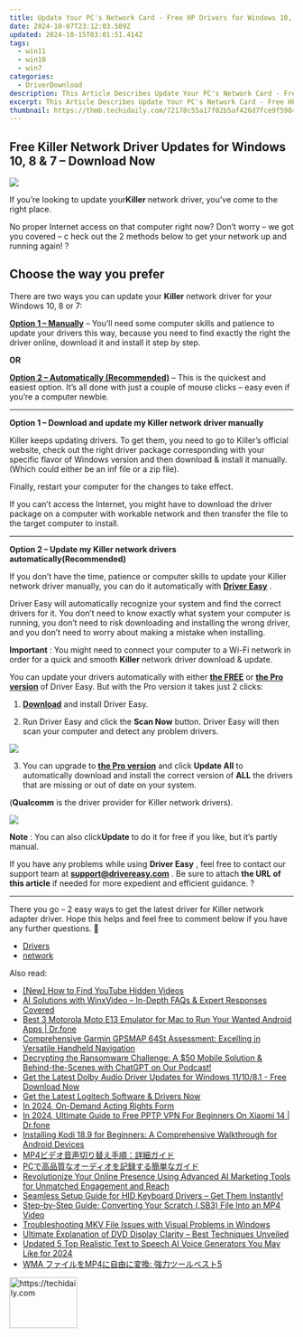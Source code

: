 ```yaml
---
title: Update Your PC's Network Card - Free HP Drivers for Windows 10, 7, and 8 Users
date: 2024-10-07T23:12:03.589Z
updated: 2024-10-15T03:01:51.414Z
tags:
  - win11
  - win10
  - win7
categories:
  - DriverDownload
description: This Article Describes Update Your PC's Network Card - Free HP Drivers for Windows 10, 7, and 8 Users
excerpt: This Article Describes Update Your PC's Network Card - Free HP Drivers for Windows 10, 7, and 8 Users
thumbnail: https://thmb.techidaily.com/72178c55a17f02b5af426d7fce9f5984667c0f559291ba6b4b11d31fc14a8936.jpg
---
```


## Free Killer Network Driver Updates for Windows 10, 8 & 7 – Download Now

![](https://images.drivereasy.com/wp-content/uploads/2018/10/img_5bb5e43b23e8b.jpg)

 If you’re looking to update your**Killer** network driver,  you’ve come to the right place.

 No proper Internet access on that computer right now? Don’t worry – we got you covered – c heck out the 2 methods below to get your network up and running again! ?

## Choose the way you prefer

 There are two ways you can update your **Killer** network driver for your Windows 10, 8 or 7:

[**Option 1 – Manually**](https://tools.techidaily.com/drivereasy/download/) – You’ll need some computer skills and patience to update your drivers this way, because you need to find exactly the right the driver online, download it and install it step by step.

**OR**

[**Option 2 – Automatically (Recommended)**](https://www.drivereasy.com/knowledge/killer-network-driver-free-download-update-in-windows-10-8-7/#O2) – This is the quickest and easiest option. It’s all done with just a couple of mouse clicks – easy even if you’re a computer newbie.

---

 **Option 1 – Download and update my Killer network driver manually**

 Killer keeps updating drivers. To get them, you need to go to Killer’s official  website, check out the right driver package corresponding with your specific flavor of Windows version and then download & install it manually. (Which could either be an inf file or a zip file).

Finally, restart your computer for the changes to take effect.

 If you can’t access the Internet, you might have to download the driver package on a computer with workable network and then transfer the file to the target computer to install.

---

 **Option 2 – Update my Killer network drivers automatically(Recommended)**

 If you don’t have the time, patience or computer skills to update your Killer network  driver manually, you can do it automatically with **[Driver Easy](https://tools.techidaily.com/drivereasy/download/)**  .

 Driver Easy will automatically recognize your system and find the correct drivers for it. You don’t need to know exactly what system your computer is running, you don’t need to risk downloading and installing the wrong driver, and you don’t need to worry about making a mistake when installing.

**Important** : You might need to connect your computer to a Wi-Fi network in order for a quick and smooth **Killer** network driver download & update.

 You can update your drivers automatically with either **[the FREE](https://tools.techidaily.com/drivereasy/download/)**  or **[the Pro version](https://tools.techidaily.com/drivereasy/download/)**  of Driver Easy. But with the Pro version it takes just 2 clicks:

 1) **[Download](https://tools.techidaily.com/drivereasy/download/)**  and install Driver Easy.

 2) Run Driver Easy and click the **Scan Now**  button. Driver Easy will then scan your computer and detect any problem drivers.

![](https://images.drivereasy.com/wp-content/uploads/2018/07/img_5b5aefd675a7c.jpg)

 3) You can upgrade to **[the Pro version](https://tools.techidaily.com/drivereasy/download/)**  and click **Update All** to automatically download and install the correct version of **ALL**  the drivers that are missing or out of date on your system.

 (**Qualcomm** is the driver provider for Killer network drivers).

![](https://images.drivereasy.com/wp-content/uploads/2018/07/img_5b5af0deb80ba.jpg)

**Note** : You can also click**Update** to do it for free if you like, but it’s partly manual.

 If you have any problems while using **Driver Easy** , feel free to contact our support team at **<support@drivereasy.com>** . Be sure to attach **the URL of this article** if needed for more expedient and efficient guidance. ?

---

 There you go – 2 easy ways to get the latest driver for Killer network adapter driver. Hope this helps and feel free to comment below if you have any further questions. 🙂

* [Drivers](https://tools.techidaily.com/drivereasy/download/)
* [network](https://tools.techidaily.com/drivereasy/download/)

<ins class="adsbygoogle"
     style="display:block"
     data-ad-format="autorelaxed"
     data-ad-client="ca-pub-7571918770474297"
     data-ad-slot="1223367746"></ins>

<ins class="adsbygoogle"
     style="display:block"
     data-ad-client="ca-pub-7571918770474297"
     data-ad-slot="8358498916"
     data-ad-format="auto"
     data-full-width-responsive="true"></ins>

<span class="atpl-alsoreadstyle">Also read:</span>
<div><ul>
<li><a href="https://youtube-help.techidaily.com/new-how-to-find-youtube-hidden-videos/"><u>[New] How to Find YouTube Hidden Videos</u></a></li>
<li><a href="https://discover-amazing.techidaily.com/ai-solutions-with-winxvideo-in-depth-faqs-and-expert-responses-covered/"><u>AI Solutions with WinxVideo – In-Depth FAQs & Expert Responses Covered</u></a></li>
<li><a href="https://screen-mirror.techidaily.com/best-3-motorola-moto-e13-emulator-for-mac-to-run-your-wanted-android-apps-drfone-by-drfone-android/"><u>Best 3 Motorola Moto E13 Emulator for Mac to Run Your Wanted Android Apps | Dr.fone</u></a></li>
<li><a href="https://buynow-info.techidaily.com/comprehensive-garmin-gpsmap-64st-assessment-excelling-in-versatile-handheld-navigation/"><u>Comprehensive Garmin GPSMAP 64St Assessment: Excelling in Versatile Handheld Navigation</u></a></li>
<li><a href="https://tech-haven.techidaily.com/1722210620612-decrypting-the-ransomware-challenge-a-50-mobile-solution-and-behind-the-scenes-with-chatgpt-on-our-podcast/"><u>Decrypting the Ransomware Challenge: A $50 Mobile Solution & Behind-the-Scenes with ChatGPT on Our Podcast!</u></a></li>
<li><a href="https://hardware-help.techidaily.com/get-the-latest-dolby-audio-driver-updates-for-windows-111081-free-download-now/"><u>Get the Latest Dolby Audio Driver Updates for Windows 11/10/8.1 - Free Download Now</u></a></li>
<li><a href="https://win-dash.techidaily.com/get-the-latest-logitech-software-and-drivers-now/"><u>Get the Latest Logitech Software & Drivers Now</u></a></li>
<li><a href="https://extra-skills.techidaily.com/in-2024-on-demand-acting-rights-form/"><u>In 2024, On-Demand Acting Rights Form</u></a></li>
<li><a href="https://phone-solutions.techidaily.com/in-2024-ultimate-guide-to-free-pptp-vpn-for-beginners-on-xiaomi-14-drfone-by-drfone-virtual-android/"><u>In 2024, Ultimate Guide to Free PPTP VPN For Beginners On Xiaomi 14 | Dr.fone</u></a></li>
<li><a href="https://win-dash.techidaily.com/installing-kodi-189-for-beginners-a-comprehensive-walkthrough-for-android-devices/"><u>Installing Kodi 18.9 for Beginners: A Comprehensive Walkthrough for Android Devices</u></a></li>
<li><a href="https://win-dash.techidaily.com/1726028192335-mp4/"><u>MP4ビデオ音声切り替え手順：詳細ガイド</u></a></li>
<li><a href="https://win-dash.techidaily.com/1726029828980-pc/"><u>PCで高品質なオーディオを記録する簡単なガイド</u></a></li>
<li><a href="https://discover-alternatives.techidaily.com/revolutionize-your-online-presence-using-advanced-ai-marketing-tools-for-unmatched-engagement-and-reach/"><u>Revolutionize Your Online Presence Using Advanced AI Marketing Tools for Unmatched Engagement and Reach</u></a></li>
<li><a href="https://win-dash.techidaily.com/seamless-setup-guide-for-hid-keyboard-drivers-get-them-instantly/"><u>Seamless Setup Guide for HID Keyboard Drivers – Get Them Instantly!</u></a></li>
<li><a href="https://win-dash.techidaily.com/step-by-step-guide-converting-your-scratch-sb3-file-into-an-mp4-video/"><u>Step-by-Step Guide: Converting Your Scratch (.SB3) File Into an MP4 Video</u></a></li>
<li><a href="https://win-dash.techidaily.com/troubleshooting-mkv-file-issues-with-visual-problems-in-windows/"><u>Troubleshooting MKV File Issues with Visual Problems in Windows</u></a></li>
<li><a href="https://win-dash.techidaily.com/ultimate-explanation-of-dvd-display-clarity-best-techniques-unveiled/"><u>Ultimate Explanation of DVD Display Clarity – Best Techniques Unveiled</u></a></li>
<li><a href="https://ai-topics.techidaily.com/updated-5-top-realistic-text-to-speech-ai-voice-generators-you-may-like-for-2024/"><u>Updated 5 Top Realistic Text to Speech AI Voice Generators You May Like for 2024</u></a></li>
<li><a href="https://win-dash.techidaily.com/wma-mp4-5/"><u>WMA ファイルをMP4に自由に変換: 強力ツールベスト5</u></a></li>
</ul></div>

<!-- affiliate ads begin -->
<a href="https://aligracehair.sjv.io/c/5597632/2135394/19272" target="_top" id="2135394">
  <img src="//a.impactradius-go.com/display-ad/19272-2135394" border="0" alt="https://techidaily.com" width="120" height="90"/>
</a>
<img height="0" width="0" src="https://aligracehair.sjv.io/i/5597632/2135394/19272" style="position:absolute;visibility:hidden;" border="0" />
<!-- affiliate ads end -->


